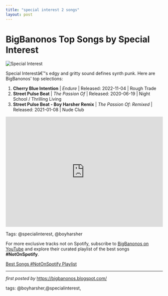 ```yaml
---
title: "special interest 2 songs"
layout: post
---
```

<h1>BigBanonos Top Songs by Special Interest</h1>
<img src="https://encrypted-tbn0.gstatic.com/images?q=tbn:ANd9GcTspKJTnfqJobyn8HCSr2Yp3MD9wqA0AD19zA&s" alt="Special Interest"> <p>Special Interestâ€™s edgy and gritty sound defines synth punk. Here are BigBanonos' top selections:</p> <ol> <li><strong>Cherry Blue Intention</strong> | <em>Endure</em> | Released: 2022-11-04 | Rough Trade</li> <li><strong>Street Pulse Beat</strong> | <em>The Passion Of</em> | Released: 2020-06-19 | Night School / Thrilling Living</li> <li><strong>Street Pulse Beat - Boy Harsher Remix</strong> | <em>The Passion Of: Remixed</em> | Released: 2021-01-08 | Nude Club</li>
</ol> <div> <iframe src="https://open.spotify.com/embed/playlist/6piMEmlCaz3n25G9yt2lXr?utm_source=generator" width="100%" height="352" frameborder="0" allow="autoplay; clipboard-write; encrypted-media; fullscreen; picture-in-picture" loading="lazy"></iframe>
</div>
<p>Tags: @specialinterest, @boyharsher</p>


<!--Subscribe and Playlist Links-->
<div>
    <p>For more exclusive tracks not on Spotify, subscribe to <a href="https://www.youtube.com/@BigBanonos" target="_blank">BigBanonos on YouTube</a> and explore their curated playlist of the best songs <strong>#NotOnSpotify</strong>.</p>
    <p><a href="https://www.youtube.com/playlist?list=PLtuNtuTatqI0kFahUCbtbfenC_ET5O_tr" target="_blank">Best Songs #NotOnSpotify Playlist<br /></a></p></div>

<hr />

<p><em>first posted by</em> <a href="https://bigbanonos.blogspot.com/" rel="noopener" target="_new">https://bigbanonos.blogspot.com/</a></p>

<p>tags: @boyharsher,@specialinterest,</p>
